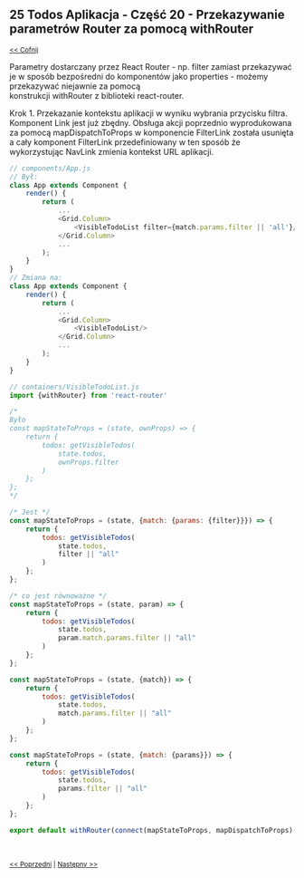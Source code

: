 ## 25 Todos Aplikacja - Część 20 - Przekazywanie parametrów Router za pomocą withRouter
<sub>[<< Cofnij](https://github.com/donatuss/Redux-Start-Egghead/blob/master/README.md)</sub><br/>

Parametry dostarczany przez React Router - np. filter zamiast przekazywać je w sposób bezpośredni do komponentów jako properties - możemy przekazywać niejawnie za pomocą      
konstrukcji withRouter z biblioteki react-router. 

Krok 1. Przekazanie kontekstu aplikacji w wyniku wybrania przycisku filtra. Komponent Link jest już zbędny. Obsługa akcji poprzednio wyprodukowana za pomocą mapDispatchToProps 
w komponencie FilterLink została usunięta a cały komponent FilterLink przedefiniowany w ten sposób że wykorzystując NavLink zmienia kontekst URL aplikacji. 
```javascript
// components/App.js
// Był:
class App extends Component {
    render() {
        return (
            ...
            <Grid.Column>
                <VisibleTodoList filter={match.params.filter || 'all'}/>
            </Grid.Column>
            ...
        );
    }
}
// Zmiana na:
class App extends Component {
    render() {
        return (
            ...
            <Grid.Column>
                <VisibleTodoList/>
            </Grid.Column>
            ...
        );
    }
}
```
```javascript
// containers/VisibleTodoList.js
import {withRouter} from 'react-router'

/*
Było
const mapStateToProps = (state, ownProps) => {
    return {
        todos: getVisibleTodos(
            state.todos,
            ownProps.filter
        )
    };
};
*/

/* Jest */
const mapStateToProps = (state, {match: {params: {filter}}}) => {
    return {
        todos: getVisibleTodos(
            state.todos,
            filter || "all"
        )
    };
};

/* co jest równoważne */
const mapStateToProps = (state, param) => {
    return {
        todos: getVisibleTodos(
            state.todos,
            param.match.params.filter || "all"
        )
    };
};

const mapStateToProps = (state, {match}) => {
    return {
        todos: getVisibleTodos(
            state.todos,
            match.params.filter || "all"
        )
    };
};

const mapStateToProps = (state, {match: {params}}) => {
    return {
        todos: getVisibleTodos(
            state.todos,
            params.filter || "all"
        )
    };
};

export default withRouter(connect(mapStateToProps, mapDispatchToProps)(TodoList));
```

<br/>
 
 <sub>[<< Poprzedni](https://github.com/donatuss/Redux-Start-Egghead/blob/master/24-todoapps-navigate-react-router-link/README.md)
   | [Następny >>](https://github.com/donatuss/Redux-Start-Egghead/blob/master/26-todoapps-shorthand-notation/README.md)
 </sub>
